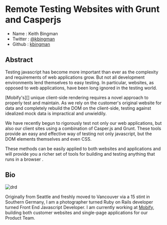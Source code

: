 # Remote Testing Websites with Grunt and Casperjs

* Name      : Keith Bingman
* Twitter   : [@kbingman][]
* Github    : [kbingman][]

## Abstract
Testing javascript has become more important than ever as the complexity and requirements of web applications grow. But not all development environments lend themselves to easy testing. In particular, websites, as opposed to web applications, have been long ignored in the testing world.

[Mobify's][] unique client-side rendering requires a novel approach to properly test and maintain. As we rely on the customer's original website for data and completely rebuild the DOM on the client-side, testing against idealized mock data is impractical and unwieldily.  

We have recently begun to rigorously test not only our web applications, but also our client sites using a combination of Casper.js and Grunt. These tools provide an easy and effective way of testing not only javascript, but the DOM elements themselves and even CSS.

These methods can be easily applied to both websites and applications and will provide you a richer set of tools for building and testing anything that runs in a browser .

## Bio
![drd](https://raw.github.com/cascadiajs/2013.cascadiajs.com/master/images/kbingman.png)

Originally from Seattle and freshly moved to Vancouver via a 15 stint in Southern Germany, I am a photographer turned Ruby on Rails developer turned Front End Javascript Developer. I am currently working at [Mobify][], building both customer websites and single-page applications for our Product Team. 

[@kbingman]:http://twitter.com/kbingman
[kbingman]:http://github.com/kbingman
[Mobify]:http://www.mobify.com
